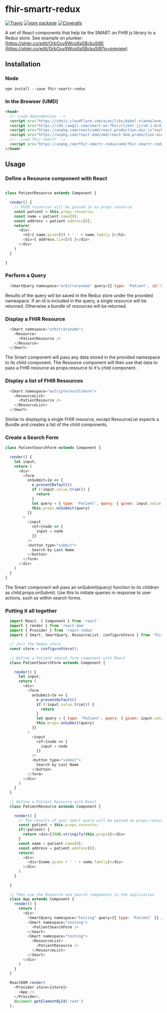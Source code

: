 # fhir-smartr-redux

[![Travis][build-badge]][build]
[![npm package][npm-badge]][npm]
[![Coveralls][coveralls-badge]][coveralls]

A set of React components that help tie the SMART on FHIR js library to a Redux store.
See example on plunker: [https://plnkr.co/edit/OrbOuy9WcqXaSBckuStB](https://plnkr.co/edit/OrbOuy9WcqXaSBckuStB?p=preview)

## Installation
### Node
```
npm install --save fhir-smartr-redux
```

### In the Browser (UMD)
```html
<head>
  <!--Load dependencies -->
  <script src="https://cdnjs.cloudflare.com/ajax/libs/babel-standalone/6.26.0/babel.min.js"></script>
  <script src="https://cdn.rawgit.com/smart-on-fhir/client-js/v0.1.8/dist/fhir-client.js"></script>
  <script src="https://unpkg.com/react/umd/react.production.min.js"></script>
  <script src="https://unpkg.com/react-dom/umd/react-dom.production.min.js"></script>
  <!-- Load fhir-smartr -->
  <script src="https://unpkg.com/fhir-smartr-redux/umd/fhir-smartr-redux.min.js"></script>
</head>
```

## Usage
### Define a Resource component with React
```javascript

class PatientResource extends Component {
  
  render() {
    // FHIR resources will be passed in as props.resource
    const patient = this.props.resource;
    const name = patient.name[0];
    const address = patient.address[0];
    return(
      <div>
        <h2>{ name.given[0] + ' ' + name.family }</h2>
        <div>{ address.line[0] }</div>
      </div>
    )
  }
  
}
```

### Perform a Query
```javascript
  <SmartQuery namespace="arbitraryname" query={{ type: 'Patient', id:'099e7de7-c952-40e2-9b4e-0face78c9d80' }} />
```
Results of the query will be saved in the Redux store under the provided namespace.
If an id is included in the query, a single resource will be returned. 
Otherwise a bundle of resources will be returned.

### Display a FHIR Resource
```javascript
  <Smart namespace="arbitraryname">
    <Resource>
      <PatientResource />
    </Resource>
  </Smart>
```
The Smart component will pass any data stored in the provided namespace to its child component.
The Resource component will then use that data to pass a FHIR resource as props.resource to it's child component.

### Display a list of FHIR Resources
```javascript
  <Smart namespace="multipleresultshere">
    <ResourceList>
      <PatientResource />
    </ResourceList>
  </Smart>
```
Similar to displaying a single FHIR resource, except ResourceList expects a Bundle and creates a list of the child components.

### Create a Search Form
```javascript
class PatientSearchForm extends Component {
  
  render() {
    let input;
    return (
      <div>
        <form
          onSubmit={e => {
            e.preventDefault()
            if (!input.value.trim()) {
              return
            }
            let query = { type: 'Patient', query: { given: input.value.trim() } }
            this.props.onSubmit(query)
          }}
        >
          <input
            ref={node => {
              input = node
            }}
          />
          <button type="submit">
            Search by Last Name
          </button>
        </form>
      </div>
    )
  }
}
```
The Smart component will pass an onSubmit(query) function to its children as child.props.onSubmit. Use this to initiate queries in response to user actions, such as within search forms.

### Putting it all together
```javascript
  import React, { Component } from 'react'
  import { render } from 'react-dom'
  import { Provider } from 'react-redux'
  import { Smart, SmartQuery, ResourceList, configureStore } from 'fhir-smartr-redux'
  
  // Init the Redux store
  const store = configureStore();
  
  // Define a Patient search form component with React
  class PatientSearchForm extends Component {
    
    render() {
      let input;
      return (
        <div>
          <form
            onSubmit={e => {
              e.preventDefault()
              if (!input.value.trim()) {
                return
              }
              let query = { type: 'Patient', query: { given: input.value.trim() } }
              this.props.onSubmit(query)
            }}
          >
            <input
              ref={node => {
                input = node
              }}
            />
            <button type="submit">
              Search by Last Name
            </button>
          </form>
        </div>
      )
    }
  }
  
  // Define a Patient Resource with React
  class PatientResource extends Component {
    
    render() {
      // The results of your Smart query will be passed as props.resource to this component
      const patient = this.props.resource;
      if(!patient) {
        return <div>{JSON.stringify(this.props)}</div>
      }
      const name = patient.name[0];
      const address = patient.address[0];
      return(
        <div>
          <div>{name.given + ' ' + name.family}</div>
        </div>
      )
    }
    
  }
  
  // Then use the Resource and Search components in the application
  class App extends Component {
    render() {
      return (
        <div>
          <SmartQuery namespace="testing" query={{ type: 'Patient' }} />
          <Smart namespace="testing">
            <PatientSearchForm />
          </Smart>
          <Smart namespace="testing">
            <ResourceList>
              <PatientResource />
            </ResourceList>
          </Smart>
        </div>
      )
    }
  }
  
  ReactDOM.render(
    <Provider store={store}>
      <App />
    </Provider>,
    document.getElementById('root')
  );
```

[build-badge]: https://img.shields.io/travis/user/repo/master.png?style=flat-square
[build]: https://travis-ci.org/user/repo

[npm-badge]: https://img.shields.io/npm/v/npm-package.png?style=flat-square
[npm]: https://www.npmjs.org/package/npm-package

[coveralls-badge]: https://img.shields.io/coveralls/user/repo/master.png?style=flat-square
[coveralls]: https://coveralls.io/github/user/repo
